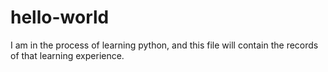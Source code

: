 # hello-world
I am in the process of learning python, and this file will contain the records of that learning experience.
